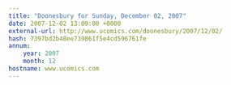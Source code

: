 ```yaml
---
title: "Doonesbury for Sunday, December 02, 2007"
date: 2007-12-02 13:00:00 +0000
external-url: http://www.ucomics.com/doonesbury/2007/12/02/
hash: 7397bd2b48ee739861f5e4cd596761fe
annum:
    year: 2007
    month: 12
hostname: www.ucomics.com
---
```



